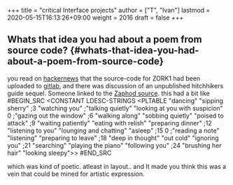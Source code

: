 +++
title = "critical Interface projects"
author = ["T", "Ivan"]
lastmod = 2020-05-15T16:13:26+09:00
weight = 2016
draft = false
+++

## Whats that idea you had about a poem from source code? {#whats-that-idea-you-had-about-a-poem-from-source-code}

   you read on [hackernews](https://news.ycombinator.com/item?id=19672436) that the source-code for ZORK1 had been
   uploaded to [gitlab](https://github.com/historicalsource?tab=repositories), and there was discussion of an unpublished
   hitchhikers guide sequel. Someone linked to the [Zaphod source](https://github.com/historicalsource/restaurant/blob/master/people.zil#L265-L268).
   this had a bit like
   #BEGIN\_SRC
   <CONSTANT LDESC-STRINGS
<PLTABLE	"dancing"
	       "sipping sherry"
       ;3	"watching you" ;"talking quietly"
	       "looking at you with suspicion"
	       0 ;"gazing out the window"
       ;6	"walking along"
	       "sobbing quietly"
	       "poised to attack"
       ;9	"waiting patiently"
	       "eating with relish"
	       "preparing dinner"
       ;12	"listening to you"
	       "lounging and chatting"
	       "asleep"
       ;15	0 ;"reading a note"
	       "listening"
	       "preparing to leave"
       ;18	"deep in thought"
	       "out cold"
	       "ignoring you"
       ;21	"searching"
	       "playing the piano"
	       "following you"
       ;24	"brushing her hair"
	       "looking sleepy">>
   #END\_SRC

which was kind of poetic. atleast in layout.. and It made you think
this was a vein that could be mined for artistic expression.
